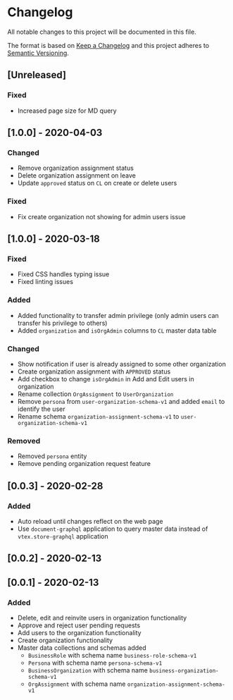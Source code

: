 # Changelog

All notable changes to this project will be documented in this file.

The format is based on [Keep a Changelog](http://keepachangelog.com/en/1.0.0/)
and this project adheres to [Semantic Versioning](http://semver.org/spec/v2.0.0.html).

## [Unreleased]

### Fixed

- Increased page size for MD query

## [1.0.0] - 2020-04-03

### Changed

- Remove organization assignment status
- Delete organization assignment on leave
- Update `approved` status on `CL` on create or delete users

### Fixed

- Fix create organization not showing for admin users issue

## [1.0.0] - 2020-03-18

### Fixed

- Fixed CSS handles typing issue
- Fixed linting issues 

### Added

- Added functionality to transfer admin privilege (only admin users can transfer his privilege to others)
- Added `organization` and `isOrgAdmin` columns to `CL` master data table

### Changed

- Show notification if user is already assigned to some other organization
- Create organization assignment with `APPROVED` status 
- Add checkbox to change `isOrgAdmin` in Add and Edit users in organization
- Rename collection `OrgAssignment` to `UserOrganization` 
- Remove `persona` from `user-organization-schema-v1` and added `email` to identify the user
- Rename schema `organization-assignment-schema-v1` to `user-organization-schema-v1`

### Removed

- Removed `persona` entity
- Remove pending organization request feature


## [0.0.3] - 2020-02-28

### Added

- Auto reload until changes reflect on the web page
- Use `document-graphql` application to query master data instead of `vtex.store-graphql` application

## [0.0.2] - 2020-02-13

## [0.0.1] - 2020-02-13

### Added

- Delete, edit and reinvite users in organization functionality
- Approve and reject user pending requests
- Add users to the organization functionality
- Create organization functionality
- Master data collections and schemas added
    * `BusinessRole` with schema name `business-role-schema-v1`
    * `Persona` with schema name `persona-schema-v1` 
    * `BusinessOrganization` with schema name `business-organization-schema-v1`
    * `OrgAssignment` with schema name `organization-assignment-schema-v1`

